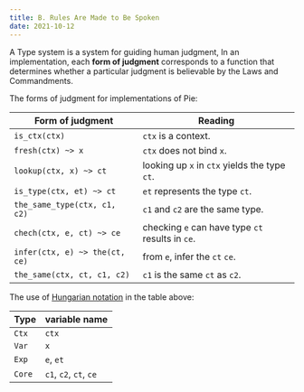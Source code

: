 ```yaml
---
title: B. Rules Are Made to Be Spoken
date: 2021-10-12
---
```


A Type system is a system for guiding human judgment,
In an implementation, each **form of judgment**
corresponds to a function that determines
whether a particular judgment is believable
by the Laws and Commandments.

The forms of judgment for implementations of Pie:

| Form of judgment               | Reading                                          |
|--------------------------------|--------------------------------------------------|
| `is_ctx(ctx)`                  | `ctx` is a context.                              |
| `fresh(ctx) ~> x`              | `ctx` does not bind `x`.                         |
| `lookup(ctx, x) ~> ct`         | looking up `x` in `ctx` yields the type `ct`.    |
| `is_type(ctx, et) ~> ct`       | `et` represents the type `ct`.                   |
| `the_same_type(ctx, c1, c2)`   | `c1` and `c2` are the same type.                 |
| `chech(ctx, e, ct) ~> ce`      | checking `e` can have type `ct` results in `ce`. |
| `infer(ctx, e) ~> the(ct, ce)` | from `e`, infer the `ct` `ce`.                   |
| `the_same(ctx, ct, c1, c2)`    | `c1` is the same `ct` as `c2`.                   |

The use of [Hungarian notation][] in the table above:

| Type   | variable name          |
|--------|------------------------|
| `Ctx`  | `ctx`                  |
| `Var`  | `x`                    |
| `Exp`  | `e`, `et`              |
| `Core` | `c1`, `c2`, `ct`, `ce` |

[Hungarian notation]: https://en.wikipedia.org/wiki/Hungarian_notation
